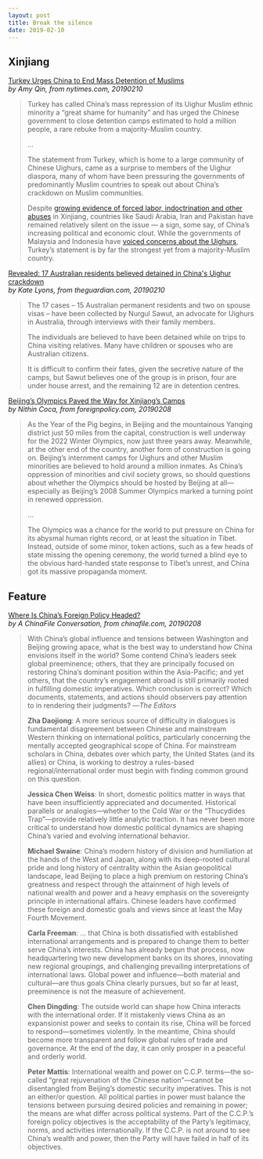 ```yaml
---
layout: post
title: Break the silence
date: 2019-02-10
---
```


## Xinjiang

[Turkey Urges China to End Mass Detention of Muslims](https://www.nytimes.com/2019/02/10/world/asia/china-turkey-uighurs.html) <br> *by Amy Qin, from nytimes.com, 20190210*

> Turkey has called China’s mass repression of its Uighur Muslim ethnic minority a “great shame for humanity” and has urged the Chinese government to close detention camps estimated to hold a million people, a rare rebuke from a majority-Muslim country.
>
> ...
>
> The statement from Turkey, which is home to a large community of Chinese Uighurs, came as a surprise to members of the Uighur diaspora, many of whom have been pressuring the governments of predominantly Muslim countries to speak out about China’s crackdown on Muslim communities.
>
> Despite [growing evidence of forced labor, indoctrination and other abuses](https://www.nytimes.com/2019/02/04/world/asia/un-xinjiang-uighurs-china.html?module=inline) in Xinjiang, countries like Saudi Arabia, Iran and Pakistan have remained relatively silent on the issue — a sign, some say, of China’s increasing political and economic clout. While the governments of Malaysia and Indonesia have [voiced concerns about the Uighurs](https://www.bloomberg.com/news/articles/2018-09-12/anwar-is-appalled-by-suu-kyi-criticizes-china-s-muslim-camps), Turkey’s statement is by far the strongest yet from a majority-Muslim country.

[Revealed: 17 Australian residents believed detained in China's Uighur crackdown](https://www.theguardian.com/australia-news/2019/feb/11/revealed-17-australian-residents-believed-detained-in-chinas-uighur-crackdown) <br> *by Kate Lyons, from theguardian.com, 20190210*

> The 17 cases – 15 Australian permanent residents and two on spouse visas – have been collected by Nurgul Sawut, an advocate for Uighurs in Australia, through interviews with their family members.
>
> The individuals are believed to have been detained while on trips to China visiting relatives. Many have children or spouses who are Australian citizens.
>
> It is difficult to confirm their fates, given the secretive nature of the camps, but Sawut believes one of the group is in prison, four are under house arrest, and the remaining 12 are in detention centres.

[Beijing’s Olympics Paved the Way for Xinjiang’s Camps](https://foreignpolicy.com/2019/02/08/beijings-olympics-paved-the-way-for-xinjiangs-camps/) <br> *by Nithin Coca, from foreignpolicy.com, 20190208*

> As the Year of the Pig begins, in Beijing and the mountainous Yanqing district just 50 miles from the capital, construction is well underway for the 2022 Winter Olympics, now just three years away. Meanwhile, at the other end of the country, another form of construction is going on. Beijing’s internment camps for Uighurs and other Muslim minorities are believed to hold around a million inmates. As China’s oppression of minorities and civil society grows, so should questions about whether the Olympics should be hosted by Beijing at all—especially as Beijing’s 2008 Summer Olympics marked a turning point in renewed oppression.
>
> ...
>
> The Olympics was a chance for the world to put pressure on China for its abysmal human rights record, or at least the situation in Tibet. Instead, outside of some minor, token actions, such as a few heads of state missing the opening ceremony, the world turned a blind eye to the obvious hard-handed state response to Tibet’s unrest, and China got its massive propaganda moment.

## Feature

[Where Is China’s Foreign Policy Headed?](http://www.chinafile.com/conversation/where-chinas-foreign-policy-headed) <br> *by A ChinaFile Conversation, from chinafile.com, 20190208*

> With China’s global influence and tensions between Washington and Beijing growing apace, what is the best way to understand how China envisions itself in the world? Some contend China’s leaders seek global preeminence; others, that they are principally focused on restoring China’s dominant position within the Asia-Pacific; and yet others, that the country’s engagement abroad is still primarily rooted in fulfilling domestic imperatives. Which conclusion is correct? Which documents, statements, and actions should observers pay attention to in rendering their judgments? —*The Editors*
>
> **Zha Daojiong**: A more serious source of difficulty in dialogues is fundamental disagreement between Chinese and mainstream Western thinking on international politics, particularly concerning the mentally accepted geographical scope of China. For mainstream scholars in China, debates over which party, the United States (and its allies) or China, is working to destroy a rules-based regional/international order must begin with finding common ground on this question.
>
> **Jessica Chen Weiss**: In short, domestic politics matter in ways that have been insufficiently appreciated and documented. Historical parallels or analogies—whether to the Cold War or the “Thucydides Trap”—provide relatively little analytic traction. It has never been more critical to understand how domestic political dynamics are shaping China’s varied and evolving international behavior.
>
> **Michael Swaine**: China’s modern history of division and humiliation at the hands of the West and Japan, along with its deep-rooted cultural pride and long history of centrality within the Asian geopolitical landscape, lead Beijing to place a high premium on restoring China’s greatness and respect through the attainment of high levels of national wealth and power and a heavy emphasis on the sovereignty principle in international affairs. Chinese leaders have confirmed these foreign and domestic goals and views since at least the May Fourth Movement.
>
> **Carla Freeman**:  ... that China is both dissatisfied with established international arrangements and is prepared to change them to better serve China’s interests. China has already begun that process, now headquartering two new development banks on its shores, innovating new regional groupings, and challenging prevailing interpretations of international laws. Global power and influence—both material and cultural—are thus goals China clearly pursues, but so far at least, preeminence is not the measure of achievement.
>
> **Chen Dingding**: The outside world can shape how China interacts with the international order. If it mistakenly views China as an expansionist power and seeks to contain its rise, China will be forced to respond—sometimes violently. In the meantime, China should become more transparent and follow global rules of trade and governance. At the end of the day, it can only prosper in a peaceful and orderly world.
>
> **Peter Mattis**: International wealth and power on C.C.P. terms—the so-called “great rejuvenation of the Chinese nation”—cannot be disentangled from Beijing’s domestic security imperatives. This is not an either/or question. All political parties in power must balance the tensions between pursuing desired policies and remaining in power; the means are what differ across political systems. Part of the C.C.P.’s foreign policy objectives is the acceptability of the Party’s legitimacy, norms, and activities internationally. If the C.C.P. is not around to see China’s wealth and power, then the Party will have failed in half of its objectives.